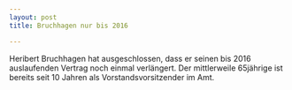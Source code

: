 ```yaml
---
layout: post
title: Bruchhagen nur bis 2016

---
```


Heribert Bruchhagen hat ausgeschlossen, dass er seinen bis 2016 auslaufenden Vertrag noch einmal verlängert. Der mittlerweile 65jährige ist bereits seit 10 Jahren als Vorstandsvorsitzender im Amt.


